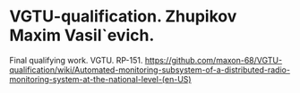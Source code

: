 # VGTU-qualification. Zhupikov Maxim Vasil`evich.
Final qualifying work. VGTU. RP-151.
https://github.com/maxon-68/VGTU-qualification/wiki/Automated-monitoring-subsystem-of-a-distributed-radio-monitoring-system-at-the-national-level-(en-US)
